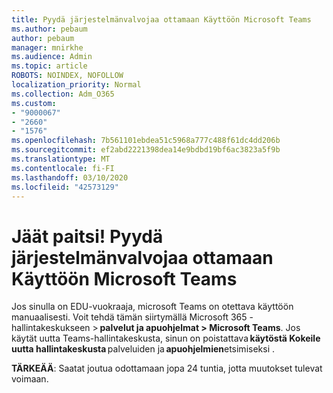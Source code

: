```yaml
---
title: Pyydä järjestelmänvalvojaa ottamaan Käyttöön Microsoft Teams
ms.author: pebaum
author: pebaum
manager: mnirkhe
ms.audience: Admin
ms.topic: article
ROBOTS: NOINDEX, NOFOLLOW
localization_priority: Normal
ms.collection: Adm_O365
ms.custom:
- "9000067"
- "2660"
- "1576"
ms.openlocfilehash: 7b561101ebdea51c5968a777c488f61dc4dd206b
ms.sourcegitcommit: ef2abd2221398dea14e9bdbd19bf6ac3823a5f9b
ms.translationtype: MT
ms.contentlocale: fi-FI
ms.lasthandoff: 03/10/2020
ms.locfileid: "42573129"
---
```

# <a name="youre-missing-out-ask-your-admin-to-enable-microsoft-teams"></a>Jäät paitsi! Pyydä järjestelmänvalvojaa ottamaan Käyttöön Microsoft Teams

Jos sinulla on EDU-vuokraaja, microsoft Teams on otettava käyttöön manuaalisesti. Voit tehdä tämän siirtymällä Microsoft 365 -hallintakeskukseen > **palvelut ja apuohjelmat > Microsoft Teams**. Jos käytät uutta Teams-hallintakeskusta, sinun on poistattava **käytöstä Kokeile uutta hallintakeskusta** palveluiden ja **apuohjelmien**etsimiseksi . 

**TÄRKEÄÄ**: Saatat joutua odottamaan jopa 24 tuntia, jotta muutokset tulevat voimaan.